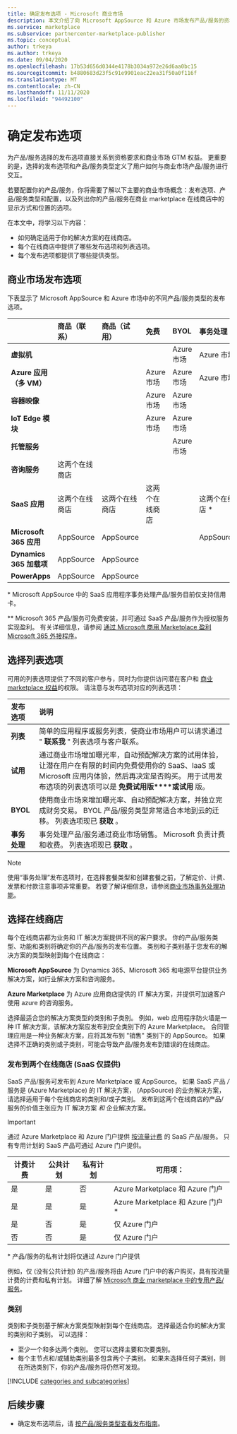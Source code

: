 ```yaml
---
title: 确定发布选项 - Microsoft 商业市场
description: 本文介绍了向 Microsoft AppSource 和 Azure 市场发布产品/服务的资格标准和要求。
ms.service: marketplace
ms.subservice: partnercenter-marketplace-publisher
ms.topic: conceptual
author: trkeya
ms.author: trkeya
ms.date: 09/04/2020
ms.openlocfilehash: 17b53d656d0344e4178b3034a972e26d6aa0bc15
ms.sourcegitcommit: b4880683d23f5c91e9901eac22ea31f50a0f116f
ms.translationtype: MT
ms.contentlocale: zh-CN
ms.lasthandoff: 11/11/2020
ms.locfileid: "94492100"
---
```

# <a name="determine-your-publishing-option"></a>确定发布选项

为产品/服务选择的发布选项直接关系到资格要求和商业市场 GTM 权益。 更重要的是，选择的发布选项和产品/服务类型定义了用户如何与商业市场产品/服务进行交互。

若要配置你的产品/服务，你将需要了解以下主要的商业市场概念：发布选项、产品/服务类型和配置，以及列出你的产品/服务在商业 marketplace 在线商店中的显示方式和位置的选项。

在本文中，将学习以下内容：

- 如何确定适用于你的解决方案的在线商店。
- 每个在线商店中提供了哪些发布选项和列表选项。
- 每个发布选项都提供了哪些提供类型。

## <a name="commercial-marketplace-publishing-options"></a>商业市场发布选项

下表显示了 Microsoft AppSource 和 Azure 市场中的不同产品/服务类型的发布选项。

|   | **商品（联系）**  | **商品（试用）**  | **免费** | **BYOL** | **事务处理**|
| :--------- | :----------- | :------------ | :----------- | :---------- |:---------- |
| **虚拟机** |  |  |  | Azure 市场 |  Azure 市场 |
| **Azure 应用（多 VM）** |  |  | Azure 市场 | Azure 市场 | Azure 市场  |
| **容器映像** |  |  | Azure 市场 | Azure 市场 |   |
| **IoT Edge 模块** |  |  | Azure 市场 | Azure 市场 |   |
| **托管服务** |  |  |  | Azure 市场 |   |
| **咨询服务** | 这两个在线商店 |  |  |  |   |
| **SaaS 应用** | 这两个在线商店 | 这两个在线商店 | 这两个在线商店 |  | 这两个在线商店 * |
| **Microsoft 365 应用** | AppSource | AppSource |  |  | AppSource**  |
| **Dynamics 365 加载项** |  AppSource | AppSource |  |  |   |
| **PowerApps** | AppSource |AppSource  |  |  |   |

&#42; Microsoft AppSource 中的 SaaS 应用程序事务处理产品/服务目前仅支持信用卡。

&#42;&#42; Microsoft 365 产品/服务可免费安装，并可通过 SaaS 产品/服务作为授权服务实现盈利。 有关详细信息，请参阅 [通过 Microsoft 商用 Marketplace 盈利 Microsoft 365 外接程序](/office/dev/store/monetize-addins-through-microsoft-commercial-marketplace)。

## <a name="choose-a-listing-option"></a>选择列表选项

可用的列表选项提供了不同的客户参与，同时为你提供访问潜在客户和 [商业 marketplace 权益](./gtm-your-marketplace-benefits.md)的权限。 请注意与发布选项对应的列表选项：

| **发布选项**    | **说明**  |
| :------------------- | :-------------------|
| **列表** | 简单的应用程序或服务列表，使商业市场用户可以请求通过 " **联系我** " 列表选项与客户联系。 |
| **试用** | 通过商业市场增加曝光率，自动预配解决方案的试用体验，让潜在用户在有限的时间内免费使用你的 SaaS、IaaS 或 Microsoft 应用内体验，然后再决定是否购买。 用于试用发布选项的列表选项可以是 **免费试用版****或试用** 版。 |
| **BYOL** | 使用商业市场来增加曝光率、自动预配解决方案，并独立完成财务交易。 BYOL 产品/服务类型非常适合本地到云的迁移。 列表选项现已 **获取** 。
| **事务处理** | 事务处理产品/服务通过商业市场销售。 Microsoft 负责计费和收费。 列表选项现已 **获取** 。|

> [!Note]
> 使用“事务处理”发布选项时，在选择套餐类型和创建套餐之前，了解定价、计费、发票和付款注意事项非常重要。 若要了解详细信息，请参阅[商业市场事务处理功能](./marketplace-commercial-transaction-capabilities-and-considerations.md)。

## <a name="selecting-an-online-store"></a>选择在线商店

每个在线商店都为业务和 IT 解决方案提供不同的客户要求。 你的产品/服务类型、功能和类别将确定你的产品/服务的发布位置。 类别和子类别基于您发布的解决方案的类型映射到每个在线商店：

**Microsoft AppSource** 为 Dynamics 365、Microsoft 365 和电源平台提供业务解决方案，如行业解决方案和咨询服务。

**Azure Marketplace** 为 Azure 应用商店提供的 IT 解决方案，并提供可加速客户使用 azure 的咨询服务。

选择最适合您的解决方案类型的类别和子类别。 例如，web 应用程序防火墙是一种 IT 解决方案，该解决方案应发布到安全类别下的 Azure Marketplace。 合同管理应用是一种业务解决方案，应将其发布到 "销售" 类别下的 AppSource。 如果选择不正确的类别或子类别，可能会导致产品/服务发布到错误的在线商店。

### <a name="publishing-to-both-online-stores-saas-offers-only"></a>发布到两个在线商店 (SaaS 仅提供) 

SaaS 产品/服务可发布到 Azure Marketplace 或 AppSource。 如果 SaaS 产品 */* 服务是 (Azure Marketplace) 的 IT 解决方案， (AppSource) 的业务解决方案，请选择适用于每个在线商店的类别和/或子类别。 发布到这两个在线商店的产品/服务的价值主张应为 IT 解决方案 *和* 企业解决方案。

> [!IMPORTANT]
> 通过 Azure Marketplace 和 Azure 门户提供 [按流量计费](partner-center-portal/saas-metered-billing.md) 的 SaaS 产品/服务。 只有专用计划的 SaaS 产品可通过 Azure 门户提供。

| 计费计费 | 公共计划 | 私有计划 | 可用项： |
|---|---|---|---|
| 是             | 是         | 否           | Azure Marketplace 和 Azure 门户 |
| 是             | 是         | 是          | Azure Marketplace 和 Azure 门户 * |
| 是             | 否          | 是          | 仅 Azure 门户 |
| 否              | 否          | 是          | 仅 Azure 门户 |

&#42; 产品/服务的私有计划将仅通过 Azure 门户提供

例如，仅 (没有公共计划) 的产品/服务将由 Azure 门户中的客户购买，具有按流量计费的计费和私有计划。 详细了解 [Microsoft 商业 marketplace 中的专用产品/服务](private-offers.md)。

### <a name="categories"></a>类别

类别和子类别基于解决方案类型映射到每个在线商店。 选择最适合你的解决方案的类别和子类别。 可以选择：

- 至少一个和多达两个类别。 您可以选择主要和次要类别。
- 每个主节点和/或辅助类别最多包含两个子类别。 如果未选择任何子类别，则在所选类别下，你的产品/服务将仍然可发现。

[!INCLUDE [categories and subcategories](./includes/categories.md)]

## <a name="next-steps"></a>后续步骤

- 确定发布选项后，请 [按产品/服务类型查看发布指南](./publisher-guide-by-offer-type.md)。